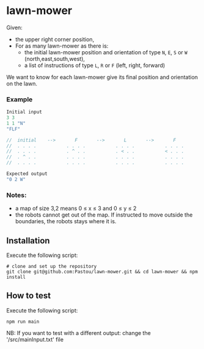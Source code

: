 # lawn-mower

Given:
- the upper right corner position,
- For as many lawn-mower as there is:
    - the initial lawn-mower position and orientation of type `N`, `E`, `S` or `W` (north,east,south,west),
    - a list of instructions of type `L`, `R` or `F` (left, right, forward)

We want to know for each lawn-mower give its final position and orientation on the lawn.

### Example

```ts
Initial input
3 3
1 1 "N"
"FLF"

//  initial    -->       F       -->       L       -->       F
//  . . . .           . . . .           . . . .           . . . .
//  . . . .           . ^ . .           . < . .           < . . .
//  . ^ . .           . . . .           . . . .           . . . .
//  . . . .           . . . .           . . . .           . . . .

Expected output 
"0 2 W"
```

### Notes:
- a map of size 3,2 means 0 ≤ x ≤ 3 and 0 ≤ y ≤ 2
- the robots cannot get out of the map. If instructed to move outside the boundaries, the robots stays where it is.

## Installation
Execute the following script:

```
# clone and set up the repository
git clone git@github.com:Pastou/lawn-mower.git && cd lawn-mower && npm install
```

## How to test
Execute the following script:

```
npm run main
```

NB: If you want to test with a different output: change the '/src/mainInput.txt' file
